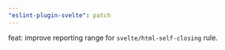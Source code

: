 ```yaml
---
"eslint-plugin-svelte": patch
---
```


feat: improve reporting range for `svelte/html-self-closing` rule.
